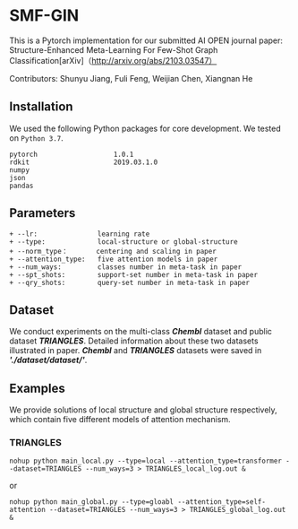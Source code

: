 # SMF-GIN
  This is a Pytorch implementation for our submitted AI OPEN journal paper: Structure-Enhanced Meta-Learning For Few-Shot Graph Classification[arXiv]（http://arxiv.org/abs/2103.03547）
  
  Contributors: Shunyu Jiang, Fuli Feng, Weijian Chen, Xiangnan He
  
  ## Installation
  We used the following Python packages for core development. We tested on `Python 3.7`.
  ```
  pytorch                   1.0.1
  rdkit                     2019.03.1.0
  numpy                     
  json
  pandas
  ```
  
   ## Parameters

    + --lr:               learning rate
    + --type:             local-structure or global-structure
    + --norm_type：       centering and scaling in paper
    + --attention_type:   five attention models in paper
    + --num_ways:         classes number in meta-task in paper
    + --spt_shots:        support-set number in meta-task in paper
    + --qry_shots:        query-set number in meta-task in paper
 
   ## Dataset
   We conduct experiments on the multi-class ***Chembl*** dataset and public dataset ***TRIANGLES***. Detailed information about these two datasets illustrated in paper.
   ***Chembl*** and ***TRIANGLES*** datasets were saved in ***'./dataset/dataset/'***.
   
   ## Examples
   We provide solutions of local structure and global structure respectively, which contain five different models of attention mechanism.
   
   ### TRIANGLES
   
   `nohup python main_local.py --type=local --attention_type=transformer --dataset=TRIANGLES --num_ways=3 > TRIANGLES_local_log.out &`
   
   or
   
   `nohup python main_global.py --type=gloabl --attention_type=self-attention --dataset=TRIANGLES --num_ways=3 > TRIANGLES_global_log.out &`
   
